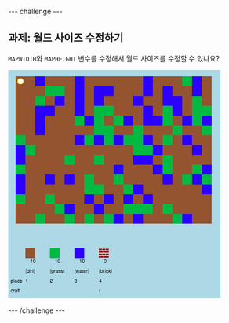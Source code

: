 \--- challenge \---

## 과제: 월드 사이즈 수정하기

`MAPWIDTH`와 `MAPHEIGHT` 변수를 수정해서 월드 사이즈를 수정할 수 있나요?

![스크린샷](images/craft-mapsize.png)

\--- /challenge \---